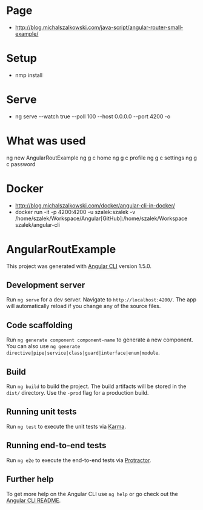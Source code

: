 # Page
- http://blog.michalszalkowski.com/java-script/angular-router-small-example/

# Setup
- nmp install

# Serve
- ng serve --watch true --poll 100 --host 0.0.0.0 --port 4200 -o

# What was used

ng new AngularRoutExample
ng g c home
ng g c profile
ng g c settings
ng g c password


# Docker

- http://blog.michalszalkowski.com/docker/angular-cli-in-docker/
- docker run -it -p 4200:4200 -u szalek:szalek -v /home/szalek/Workspace/Angular[GitHub]:/home/szalek/Workspace szalek/angular-cli


# AngularRoutExample

This project was generated with [Angular CLI](https://github.com/angular/angular-cli) version 1.5.0.

## Development server

Run `ng serve` for a dev server. Navigate to `http://localhost:4200/`. The app will automatically reload if you change any of the source files.

## Code scaffolding

Run `ng generate component component-name` to generate a new component. You can also use `ng generate directive|pipe|service|class|guard|interface|enum|module`.

## Build

Run `ng build` to build the project. The build artifacts will be stored in the `dist/` directory. Use the `-prod` flag for a production build.

## Running unit tests

Run `ng test` to execute the unit tests via [Karma](https://karma-runner.github.io).

## Running end-to-end tests

Run `ng e2e` to execute the end-to-end tests via [Protractor](http://www.protractortest.org/).

## Further help

To get more help on the Angular CLI use `ng help` or go check out the [Angular CLI README](https://github.com/angular/angular-cli/blob/master/README.md).
